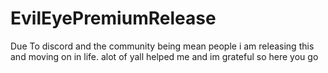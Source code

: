 # EvilEyePremiumRelease
Due To discord and the community being mean people i am releasing this and moving on in life. alot of yall helped me and im grateful so here you go
